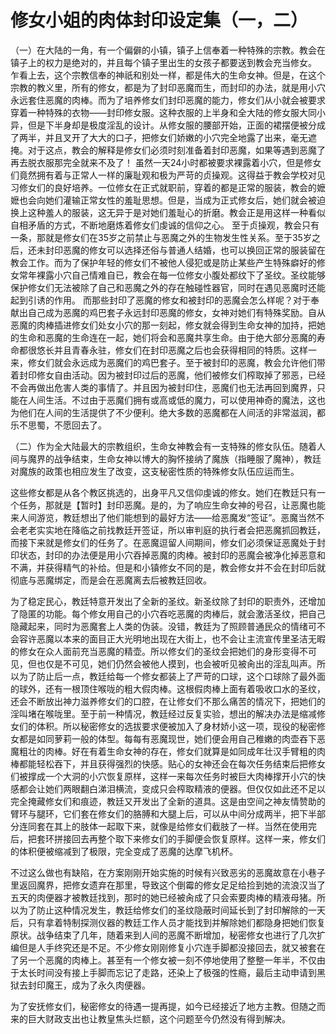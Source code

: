 # 修女小姐的肉体封印设定集（一，二）

（一）在大陆的一角，有一个偏僻的小镇，镇子上信奉着一种特殊的宗教。教会在镇子上的权力是绝对的，并且每个镇子里出生的女孩子都要送到教会充当修女。
乍看上去，这个宗教信奉的神祇和别处一样，都是伟大的生命女神。但是，在这个宗教的教义里，所有的修女，都是为了封印恶魔而生，而封印的办法，就是用小穴永远套住恶魔的肉棒。而为了培养修女们封印恶魔的能力，修女们从小就会被要求穿着一种特殊的衣物——封印修女服。这种衣服的上半身和全大陆的修女服大同小异，但是下半身却是极度淫乱的设计。从修女服的腰部开始，正面的裙摆便被分成了两半，并且叉开了大大的口子，把修女们娇嫩的小穴完全地露了出来，毫无遮掩。对于这点，教会的解释是修女们必须时刻准备着封印恶魔，如果等遇到恶魔了再去脱衣服那完全就来不及了！
虽然一天24小时都被要求裸露着小穴，但是修女们竟然拥有着与正常人一样的廉耻观和极为严苛的贞操观。这得益于教会学校对见习修女们的良好培养。一位修女在正式就职前，穿着的都是正常的服装，教会的嬷嬷也会向她们灌输正常女性的羞耻思想。但是，当成为正式修女后，她们就会被迫换上这种羞人的服装，这无异于是对她们羞耻心的折磨。教会正是用这样一种看似自相矛盾的方式，不断地磨炼着修女们虔诚的信仰之心。
至于贞操观，教会只有一条，那就是修女们在35岁之前禁止与恶魔之外的生物发生性关系。至于35岁之后，还未封印恶魔的修女可以选择还俗与普通人结婚，也可以换回正常的服装留在教会工作。而为了保护年轻的修女们不被他人侵犯或是防止某些产生特殊癖好的修女常年裸露小穴自己情难自已，教会在每一位修女小腹处都纹下了圣纹。圣纹能够保护修女们无法被除了自己和恶魔之外的存在触碰性器官，同时在遇见恶魔时还能起到引诱的作用。
而那些封印了恶魔的修女和被封印的恶魔会怎么样呢？对于奉献出自己成为恶魔的鸡巴套子永远封印恶魔的修女，女神对她们有特殊奖励。自从恶魔的肉棒插进修女们处女小穴的那一刻起，修女就会得到生命女神的加持，把她的生命和恶魔的生命连在一起，她们将会和恶魔共享生命。由于绝大部分恶魔的寿命都很悠长并且青春永驻，修女们在封印恶魔之后也会获得相同的特质。这样一来，修女们就会永远成为恶魔们的鸡巴套子。至于被封印的恶魔，教会允许他们带着封印修女自由活动。因为被封印过后的恶魔，他们被修女们榨取掉了邪恶，已经不会再做出危害人类的事情了。并且因为被封印住，恶魔们也无法再回到魔界，只能在人间生活。不过由于恶魔们拥有或高或低的魔力，可以使用神奇的魔法，这也为他们在人间的生活提供了不少便利。绝大多数的恶魔都在人间活的非常滋润，都乐不思蜀，不愿回去了。

（二）作为全大陆最大的宗教组织，生命女神教会有一支特殊的修女队伍。随着人间与魔界的战争结束，生命女神以博大的胸怀接纳了魔族（指睡服了魔神），教廷对魔族的政策也相应发生了改变，这支秘密性质的特殊修女队伍应运而生。

这些修女都是从各个教区挑选的，出身平凡又信仰虔诚的修女。她们在教廷只有一个任务，那就是【暂时】封印恶魔。是的，为了响应生命女神的号召，让恶魔也能来人间游览，教廷想出了他们能想到的最好方法——给恶魔发“签证”。恶魔当然不会老老实实地在降临之前找教廷开签证，所以审判庭的执行者会把恶魔抓回教廷，而接下来就是修女们的任务了。在恶魔逗留人间期间，修女们必须保证恶魔处于封印状态，封印的办法便是用小穴吞掉恶魔的肉棒。被封印的恶魔会被净化掉恶意和不满，并获得精气的补给。但是和小镇修女不同的是，教会修女并不会在封印后就彻底与恶魔绑定，而是会在恶魔离去后被教廷回收。

为了稳定民心，教廷特意开发出了全新的圣纹。新圣纹除了封印的职责外，还增加了隐匿的功能。每个修女用自己的小穴吞吃恶魔的肉棒后，就会激活圣纹，把自己隐藏起来，同时为恶魔套上人类的伪装。没错，教廷为了照顾普通民众的情绪可不会容许恶魔以本来的面目正大光明地出现在大街上，也不会让主流宣传里圣洁无暇的修女在众人面前充当恶魔的精壶。所以修女们的圣纹会把她们的身形变得不可见，但也仅是不可见，她们仍然会被他人摸到，也会被听见被肏出的淫乱叫声。所以为了防止后一点，教廷给每一个修女都装上了严苛的口球，这个口球除了最外面的球外，还有一根顶住喉咙的粗大假肉棒。这根假肉棒上面有着吸收口水的圣纹，还会不断放出神力滋养修女们的口腔，在让修女们不那么痛苦的情况下，把她们的淫叫堵在喉咙里。至于前一种情况，教廷经过反复实验，想出的解决办法是缩减修女们的体积。所以秘密修女的选拔要求便被加入了身材娇小这一项，现役的秘密修女都是如同萝莉一般的体型。每每有恶魔现世，她们便会用自己稚嫩的肉壶吞下恶魔粗壮的肉棒。好在有着生命女神的存在，修女们就算是如同成年壮汉手臂粗的肉棒都能轻松吞下，并且获得强烈的快感。贴心的女神还会在每次任务结束后把修女们被撑成一个大洞的小穴恢复原样，这样一来每次任务时被巨大肉棒撑开小穴的快感都会让她们两眼翻白涕泪横流，变成只会榨取精液的便器。但仅仅如此还不足以完全掩藏修女们和痕迹，教廷又开发出了全新的道具。这是由空间之神友情赞助的臂环与腿环，它们套在修女们的胳膊和大腿上后，可以从中间分成两半，把下半部分连同套在其上的肢体一起取下来，就像是给修女们截肢了一样。当然在使用完后，把套环拼接回去再整个取下来修女们的手脚便会恢复原样。这样一来，修女们的体积便被缩减到了极限，完全变成了恶魔的达摩飞机杯。

不过这么做也有缺陷，在方案刚刚开始实施的时候有兴致恶劣的恶魔故意在小巷子里返回魔界，把修女遗弃在那里，导致这个倒霉的修女足足给捡到她的流浪汉当了五天的肉便器才被教廷找到，那时的她已经被肏成了只会索要肉棒的精液母猪。所以为了防止这种情况发生，教廷给修女们的圣纹隐蔽时间延长到了封印解除的一天后，只有拿着特制探测仪器的教廷工作人员才能找到并解除她们都隐身把她们恢复原状。战争结束了几年，随着来到人间的恶魔不断增加，秘密修女也进行了几次扩编但是人手终究还是不足。不少修女刚刚修复小穴连手脚都没接回去，就又被套在了另一个恶魔的肉棒上。甚至有一个修女被一刻不停地使用了整整一年半，不仅由于太长时间没有接上手脚而忘记了走路，还染上了极强的性瘾，最后主动申请到黑狱去封印魔王，成为了永久肉便器。

为了安抚修女们，秘密修女的待遇一提再提，如今已经接近了地方主教。但随之而来的巨大财政支出也让教皇焦头烂额，这个问题至今仍然没有得到解决。